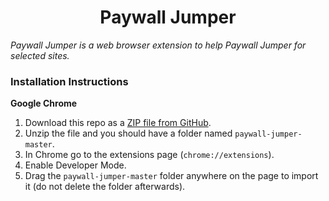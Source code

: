 <h1 align="center">Paywall Jumper</h1>

*Paywall Jumper is a web browser extension to help Paywall Jumper for selected sites.*

### Installation Instructions
**Google Chrome**
1. Download this repo as a [ZIP file from GitHub](https://github.com/mattleeuk/paywall-jumper/archive/master.zip).
1. Unzip the file and you should have a folder named `paywall-jumper-master`.
1. In Chrome go to the extensions page (`chrome://extensions`).
1. Enable Developer Mode.
1. Drag the `paywall-jumper-master` folder anywhere on the page to import it (do not delete the folder afterwards).